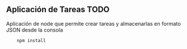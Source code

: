 ## Aplicación de Tareas TODO

Aplicación de node que permite crear tareas y almacenarlas en formato JSON desde la consola

```
    npm install 
```